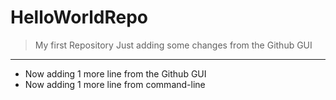 # HelloWorldRepo
> My first Repository
> Just adding some changes from the Github GUI
---
* Now adding 1 more line from the Github GUI
* Now adding 1 more line from command-line
